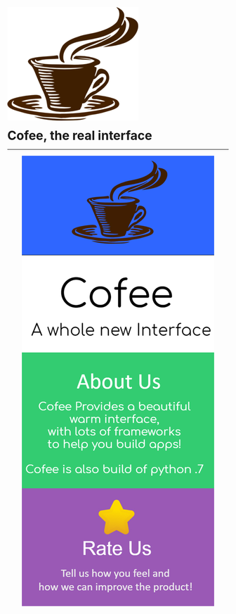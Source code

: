 <img src="icon.png" style="display: inline;"></img>
<h1 style="display: inline;">Cofee, the real interface</h1>

---

<p align="center">
<img src="cofeedesc.jpg" />
</p>
